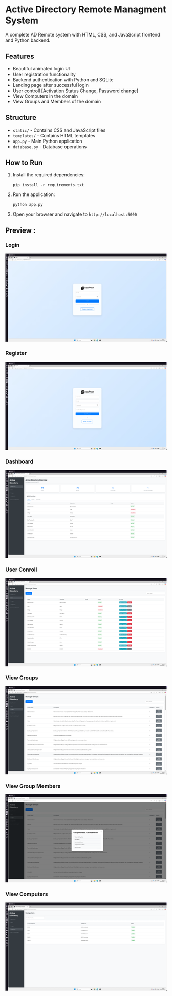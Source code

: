 # Active Directory Remote Managment System

A complete AD Remote system with HTML, CSS, and JavaScript frontend and Python backend.

## Features
- Beautiful animated login UI
- User registration functionality
- Backend authentication with Python and SQLite
- Landing page after successful login
- User controll [Activation Status Change, Password change]
- View Computers in the domain
- View Groups and Members of the domain

## Structure
- `static/` - Contains CSS and JavaScript files
- `templates/` - Contains HTML templates
- `app.py` - Main Python application
- `database.py` - Database operations

## How to Run
1. Install the required dependencies:
   ```
   pip install -r requirements.txt
   ```
2. Run the application:
   ```
   python app.py
   ```
3. Open your browser and navigate to `http://localhost:5000`

## Preview :
### Login
![Login](Preview/Login.png)
### Register
![Register](Preview/Register.png)
### Dashboard
![Dashboard](Preview/Dashboard.png)
### User Conroll
![User Conroll](Preview/User_Controll.png)
### View Groups
![View Groups](Preview/View_Groups.png)
### View Group Members
![View Groups Members](Preview/Group_Members.png)
### View Computers
![View Computers](Preview/View_Computers.png)
